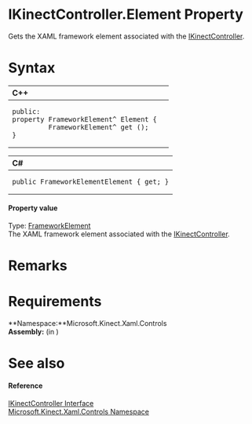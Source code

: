 IKinectController.Element Property  
==================================  

Gets the XAML framework element associated with the [IKinectController](../../IKinectController_Interface.md). <span id="syntaxSection"></span>

Syntax  
======  

<table>
<colgroup>
<col width="100%" />
</colgroup>
<thead>
<tr class="header">
<th align="left">C++</th>
</tr>
</thead>
<tbody>
<tr class="odd">
<td align="left"><pre><code>public:  
property FrameworkElement^ Element {  
         FrameworkElement^ get ();  
}</code></pre></td>
</tr>
</tbody>
</table>

<table>
<colgroup>
<col width="100%" />
</colgroup>
<thead>
<tr class="header">
<th align="left">C#</th>
</tr>
</thead>
<tbody>
<tr class="odd">
<td align="left"><pre><code>public FrameworkElementElement { get; }</code></pre></td>
</tr>
</tbody>
</table>

<span id="ID4EW"></span>
#### Property value  

Type: [FrameworkElement](http://msdn.microsoft.com/en-us/library/windows.ui.xaml.frameworkelement.aspx)  
 The XAML framework element associated with the [IKinectController](../../IKinectController_Interface.md).  

<span id="remarks"></span>

Remarks  
=======  

<span id="requirements"></span>

Requirements  
============  

**Namespace:**Microsoft.Kinect.Xaml.Controls  
**Assembly:** (in )  

<span id="ID4EMB"></span>

See also  
========  

<span id="ID4EOB"></span>
#### Reference  

[IKinectController Interface](../../IKinectController_Interface.md)  
 [Microsoft.Kinect.Xaml.Controls Namespace](../../../Kinect.Xaml.Controls.md)  



<!--Please do not edit the data in the comment block below.-->
<!--
TOCTitle : Element Property
RLTitle : IKinectController.Element Property
KeywordK : Element property
KeywordK : IKinectController.Element property
KeywordF : Microsoft.Kinect.Xaml.Controls.IKinectController.Element
KeywordF : IKinectController.Element
KeywordF : Element
KeywordF : Microsoft.Kinect.Xaml.Controls.IKinectController.Element
KeywordA : P:Microsoft.Kinect.Xaml.Controls.IKinectController.Element
AssetID : P:Microsoft.Kinect.Xaml.Controls.IKinectController.Element
Locale : en-us
CommunityContent : 1
APIType : Managed
APILocation : 
APIName : Microsoft.Kinect.Xaml.Controls.IKinectController.Element
TargetOS : Windows
TopicType : kbSyntax
DevLang : VB
DevLang : CSharp
DevLang : JavaScript
DevLang : C++
DocSet : K4Wv2
ProjType : K4Wv2Proj
Technology : Kinect for Windows
Product : Kinect for Windows SDK v2
productversion : 20
-->
